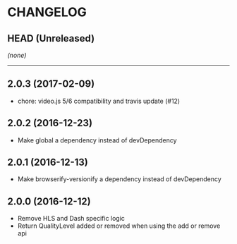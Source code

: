 CHANGELOG
=========

## HEAD (Unreleased)
_(none)_

--------------------

## 2.0.3 (2017-02-09)
* chore: video.js 5/6 compatibility and travis update (#12)

## 2.0.2 (2016-12-23)
 * Make global a dependency instead of devDependency

## 2.0.1 (2016-12-13)
 * Make browserify-versionify a dependency instead of devDependency

## 2.0.0 (2016-12-12)
 * Remove HLS and Dash specific logic
 * Return QualityLevel added or removed when using the add or remove api

